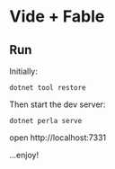 # Vide + Fable

## Run

Initially:

```
dotnet tool restore
```

Then start the dev server:

```
dotnet perla serve
```

open http://localhost:7331

...enjoy!
